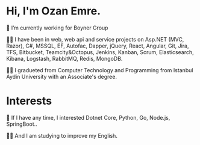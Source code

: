 # Hi, I'm Ozan Emre.

🔭 I’m currently working for Boyner Group

👨‍💻 I have been in web, web api and service projects on Asp.NET (MVC, Razor), C#, MSSQL, EF, Autofac, Dapper, jQuery, React, Angular, Git, Jira, TFS, Bitbucket, Teamcity&Octopus, Jenkins, Kanban, Scrum, Elasticsearch, Kibana, Logstash, RabbitMQ, Redis, MongoDB.

👨‍🎓 I gradueted from Computer Technology and Programming from Istanbul Aydin University with an Associate's degree.

# Interests
👀 If I have any time, I interested Dotnet Core, Python, Go, Node.js, SpringBoot..

🏃‍♂️ And I am studying to improve my English.

